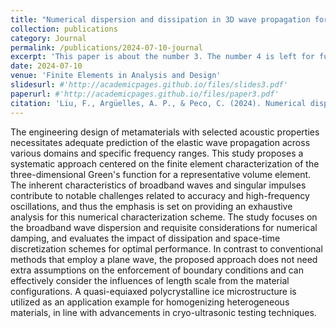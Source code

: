 ```yaml
---
title: "Numerical dispersion and dissipation in 3D wave propagation for polycrystalline homogenization"
collection: publications
category: Journal
permalink: /publications/2024-07-10-journal
excerpt: 'This paper is about the number 3. The number 4 is left for future work.'
date: 2024-07-10
venue: 'Finite Elements in Analysis and Design'
slidesurl: #'http://academicpages.github.io/files/slides3.pdf'
paperurl: #'http://academicpages.github.io/files/paper3.pdf'
citation: 'Liu, F., Argüelles, A. P., & Peco, C. (2024). Numerical dispersion and dissipation in 3D wave propagation for polycrystalline homogenization. Finite Elements in Analysis and Design, 240, 104212.'
---
```


The engineering design of metamaterials with selected acoustic properties necessitates adequate prediction of the elastic wave propagation across various domains and specific frequency ranges. This study proposes a systematic approach centered on the finite element characterization of the three-dimensional Green's function for a representative volume element. The inherent characteristics of broadband waves and singular impulses contribute to notable challenges related to accuracy and high-frequency oscillations, and thus the emphasis is set on providing an exhaustive analysis for this numerical characterization scheme. The study focuses on the broadband wave dispersion and requisite considerations for numerical damping, and evaluates the impact of dissipation and space-time discretization schemes for optimal performance. In contrast to conventional methods that employ a plane wave, the proposed approach does not need extra assumptions on the enforcement of boundary conditions and can effectively consider the influences of length scale from the material configurations. A quasi-equiaxed polycrystalline ice microstructure is utilized as an application example for homogenizing heterogeneous materials, in line with advancements in cryo-ultrasonic testing techniques.